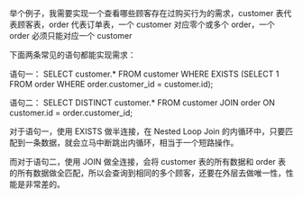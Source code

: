 举个例子，我需要实现一个查看哪些顾客存在过购买行为的需求，customer 表代表顾客表，order 代表订单表，一个 customer 对应零个或多个 order，一个 order 必须只能对应一个 customer

下面两条常见的语句都能实现需求：

语句一：
SELECT customer.* FROM customer WHERE EXISTS (SELECT 1 FROM order WHERE order.customer_id = customer.id);

语句二：
SELECT DISTINCT customer.* FROM customer JOIN order ON customer.id = order.customer_id;

对于语句一，使用 EXISTS 做半连接，在 Nested Loop Join 的内循环中，只要匹配到一条数据，就会立马中断跳出内循环，相当于一个短路操作。

而对于语句二，使用 JOIN 做全连接，会将 customer 表的所有数据和 order 表的所有数据做全匹配，所以会查询到相同的多个顾客，还要在外层去做唯一性，性能是非常差的。
